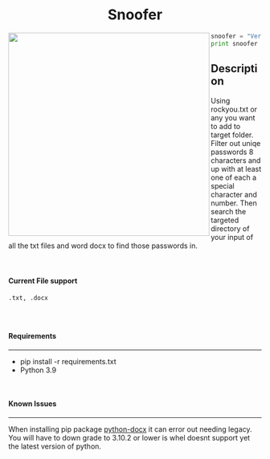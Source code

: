 <h1 align ="center"> Snoofer</h1>
<img align="left" width="400" height="405" src="https://imgur.com/EMwljPB.png)">


```python
snoofer = "Version 1.0.0"
print snoofer
```
<h2 align="Left"> Description</h2>

Using rockyou.txt or any you want to add to target folder. Filter out uniqe passwords 8 characters and up with at least one of each a special character and number. Then search the targeted directory of your input of all the txt files and word docx to find those passwords in.
<br />
<br />
<br />
#### Current File support
```
.txt, .docx
```
<br />

##
#### Requirements
-------------------
- pip install -r requirements.txt
- Python 3.9
<br />

#### Known Issues
-------------------
When installing pip package <ins>python-docx</ins> it can error out needing legacy. You will have to down grade to 3.10.2 or lower is whel doesnt support yet the latest version of python.
